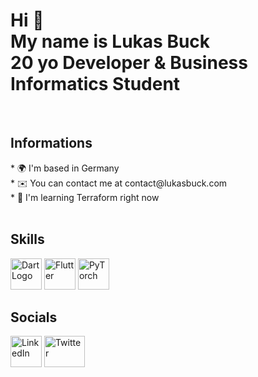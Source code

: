 <h1>Hi 👋 <br>
My name is Lukas Buck<br>
20 yo Developer & Business Informatics Student</h1>
<br>
<h2> Informations <br> </h2>
* 🌍 I'm based in Germany<br>
* ✉️ You can contact me at contact@lukasbuck.com <br>
* 🧠 I'm learning Terraform right now<br>
<br>
 
<h2>Skills</h2>
<a href="https://dart.dev/"><img alt="DartLogo" src="https://upload.wikimedia.org/wikipedia/commons/thumb/c/c6/Dart_logo.png/600px-Dart_logo.png?20220718193800" width="50" 
     height="50" ><a>
<a href="https://flutter.dev/"><img alt="Flutter" src="https://cdn.iconscout.com/icon/free/png-256/free-flutter-3628777-3030139.png" width="50" 
     height="50" ><a>
<a href="#"><img alt="PyTorch" src="https://github.com/user-attachments/assets/1dd0f211-49a3-4af8-8d9e-08e1aa57f0db" width="50" 
     height="50" ><a>
<br>
     <h2>Socials</h2>
<a href="https://www.linkedin.com/in/lukas-buck-664384237/"><img alt="LinkedIn" src="https://pngimg.com/uploads/linkedIn/linkedIn_PNG39.png" width="50" 
     height="50" ><a>
<a href="https://twitter.com/Lukas_Buck1"><img alt="Twitter" src="https://static-00.iconduck.com/assets.00/twitter-emoji-1024x843-eywjcn1d.png" width="65" 
     height="50" ><a>


